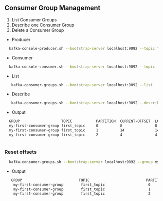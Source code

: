## Consumer Group Management

1. List Consumer Groups
2. Describe one Consumer Group
3. Delete a Consumer Group

- Producer
```bash
  kafka-console-producer.sh --bootstrap-server localhost:9092 --topic first_topic
```
- Consumer
```bash
  kafka-console-consumer.sh --bootstrap-server localhost:9092 --topic first_topic --group my-first-consumer-group
```
- List
```bash
   kafka-consumer-groups.sh --bootstrap-server localhost:9092 --list
```
- Describe
```bash
   kafka-consumer-groups.sh --bootstrap-server localhost:9092 --describe --group my-first-consumer-group
```
- Output
```bash
  GROUP                   TOPIC           PARTITION  CURRENT-OFFSET  LOG-END-OFFSET  LAG             CONSUMER-ID     HOST            CLIENT-ID
  my-first-consumer-group first_topic     0          8               8               0               -               -               -
  my-first-consumer-group first_topic     1          14              14              0               -               -               -
  my-first-consumer-group first_topic     2          4               4               0               -               -               -
 
```

### Reset offsets
```bash
  kafka-consumer-groups.sh --bootstrap-server localhost:9092 --group my-first-consumer-group --reset-offsets --to-earliest --execute --all-topics
```
- Output
```bash
   GROUP                          TOPIC                          PARTITION  NEW-OFFSET     
    my-first-consumer-group        first_topic                    0          0              
    my-first-consumer-group        first_topic                    1          0              
    my-first-consumer-group        first_topic                    2          0 
```